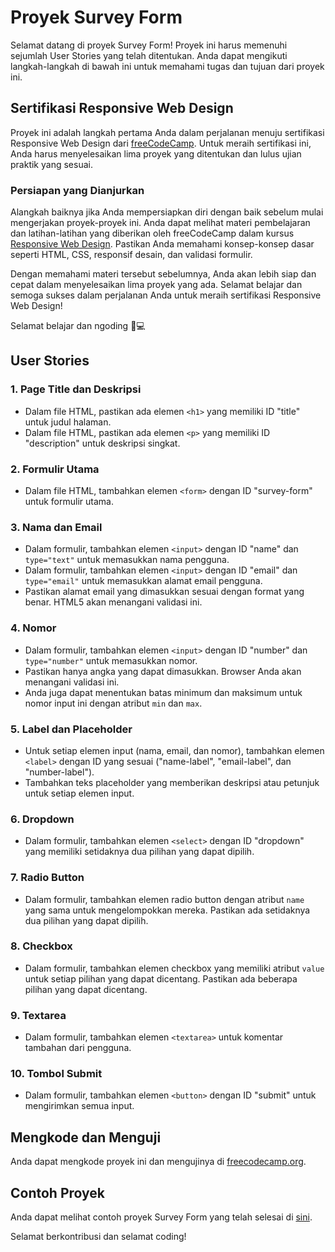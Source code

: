 # Proyek Survey Form

Selamat datang di proyek Survey Form! Proyek ini harus memenuhi sejumlah User Stories yang telah ditentukan. Anda dapat mengikuti langkah-langkah di bawah ini untuk memahami tugas dan tujuan dari proyek ini.

## Sertifikasi Responsive Web Design

Proyek ini adalah langkah pertama Anda dalam perjalanan menuju sertifikasi Responsive Web Design dari [freeCodeCamp](https://www.freecodecamp.org/learn/2022/responsive-web-design/). Untuk meraih sertifikasi ini, Anda harus menyelesaikan lima proyek yang ditentukan dan lulus ujian praktik yang sesuai.

### Persiapan yang Dianjurkan

Alangkah baiknya jika Anda mempersiapkan diri dengan baik sebelum mulai mengerjakan proyek-proyek ini. Anda dapat melihat materi pembelajaran dan latihan-latihan yang diberikan oleh freeCodeCamp dalam kursus [Responsive Web Design](https://www.freecodecamp.org/learn/2022/responsive-web-design/). Pastikan Anda memahami konsep-konsep dasar seperti HTML, CSS, responsif desain, dan validasi formulir.

Dengan memahami materi tersebut sebelumnya, Anda akan lebih siap dan cepat dalam menyelesaikan lima proyek yang ada. Selamat belajar dan semoga sukses dalam perjalanan Anda untuk meraih sertifikasi Responsive Web Design!

Selamat belajar dan ngoding 🤩💻


## User Stories

### 1. Page Title dan Deskripsi

- Dalam file HTML, pastikan ada elemen `<h1>` yang memiliki ID "title" untuk judul halaman.
- Dalam file HTML, pastikan ada elemen `<p>` yang memiliki ID "description" untuk deskripsi singkat.

### 2. Formulir Utama

- Dalam file HTML, tambahkan elemen `<form>` dengan ID "survey-form" untuk formulir utama.

### 3. Nama dan Email

- Dalam formulir, tambahkan elemen `<input>` dengan ID "name" dan `type="text"` untuk memasukkan nama pengguna.
- Dalam formulir, tambahkan elemen `<input>` dengan ID "email" dan `type="email"` untuk memasukkan alamat email pengguna.
- Pastikan alamat email yang dimasukkan sesuai dengan format yang benar. HTML5 akan menangani validasi ini.

### 4. Nomor

- Dalam formulir, tambahkan elemen `<input>` dengan ID "number" dan `type="number"` untuk memasukkan nomor.
- Pastikan hanya angka yang dapat dimasukkan. Browser Anda akan menangani validasi ini.
- Anda juga dapat menentukan batas minimum dan maksimum untuk nomor input ini dengan atribut `min` dan `max`.

### 5. Label dan Placeholder

- Untuk setiap elemen input (nama, email, dan nomor), tambahkan elemen `<label>` dengan ID yang sesuai ("name-label", "email-label", dan "number-label").
- Tambahkan teks placeholder yang memberikan deskripsi atau petunjuk untuk setiap elemen input.

### 6. Dropdown

- Dalam formulir, tambahkan elemen `<select>` dengan ID "dropdown" yang memiliki setidaknya dua pilihan yang dapat dipilih.

### 7. Radio Button

- Dalam formulir, tambahkan elemen radio button dengan atribut `name` yang sama untuk mengelompokkan mereka. Pastikan ada setidaknya dua pilihan yang dapat dipilih.

### 8. Checkbox

- Dalam formulir, tambahkan elemen checkbox yang memiliki atribut `value` untuk setiap pilihan yang dapat dicentang. Pastikan ada beberapa pilihan yang dapat dicentang.

### 9. Textarea

- Dalam formulir, tambahkan elemen `<textarea>` untuk komentar tambahan dari pengguna.

### 10. Tombol Submit

- Dalam formulir, tambahkan elemen `<button>` dengan ID "submit" untuk mengirimkan semua input.

## Mengkode dan Menguji

Anda dapat mengkode proyek ini dan mengujinya di [freecodecamp.org](https://www.freecodecamp.org/learn/2022/responsive-web-design/build-a-survey-form-project/build-a-survey-form).

## Contoh Proyek

Anda dapat melihat contoh proyek Survey Form yang telah selesai di [sini](https://survey-form.freecodecamp.rocks).

Selamat berkontribusi dan selamat coding!
